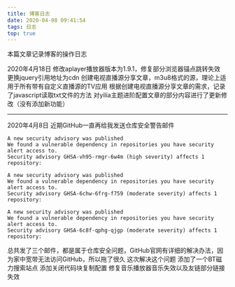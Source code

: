 ```yaml
---
title: 博客日志
date: 2020-04-08 09:41:54
tags: 日志
top: true
---
```

本篇文章记录博客的操作日志
<!--more-->
2020年4月18日
修改aplayer播放器版本为1.9.1，修复部分浏览器锚点跳转失效
更换jquery引用地址为cdn
创建电视直播源分享文章，m3u8格式的源，理论上适用于所有带有自定义直播源的TV应用
根据创建电视直播源分享文章的需求，记录了javascript读取txt文件的方法
对yilia主题进阶配置文章的部分内容进行了更新修改（没有添加新功能）
***
2020年4月8日
近期GitHub一直再给我发送仓库安全警告邮件
```
A new security advisory was published 
We found a vulnerable dependency in repositories you have security alert access to.
Security advisory GHSA-vh95-rmgr-6w4m (high severity) affects 1 repository: 

A new security advisory was published 
We found a vulnerable dependency in repositories you have security alert access to.
Security advisory GHSA-6chw-6frg-f759 (moderate severity) affects 1 repository: 

A new security advisory was published 
We found a vulnerable dependency in repositories you have security alert access to.
Security advisory GHSA-6c8f-qphg-qjgp (moderate severity) affects 1 repository: 
```
总共发了三个邮件，都是属于仓库安全问题，GitHub官网有详细的解决办法，因为家中宽带无法访问GitHub，所以拖了很久
这次解决这个问题
添加了一个BT磁力搜索站点
添加关闭代码块复制配置
修复音乐播放器音乐失效以及友链部分链接失效